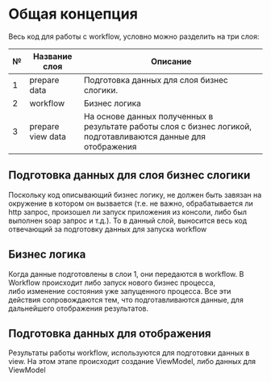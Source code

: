 # Общая концепция

Весь код для работы с workflow, условно можно разделить на три слоя:

 № |Название слоя      |Описание           
---|-------------------|-------------------
 1 | prepare data       |Подготовка данных для слоя бизнес слогики. 
 2 | workflow           |Бизнес логика
 3 | prepare view data  |На основе данных полученных в результате работы слоя с бизнес логикой, подготавливаются данные для отображения
 
## Подготовка данных для слоя бизнес слогики

Поскольку код описывающий бизнес логику, не должен быть завязан на окружение в котором он вызвается (т.е. не важно,
обрабатывается ли http запрос, произошел ли запуск приложения из консоли, либо был выполнен soap запрос и т.д.).
То в данный слой, выносится весь код отвечающий за подготовку данных для запуска workflow


##  Бизнес логика

Когда данные подготовлены в слои 1, они передаются в workflow. В Workflow происходит либо запуск нового бизнес процесса,  
либо изменение состояния уже запущенного процесса. Все эти действия сопровождаются тем, что подготавливаются данные,
для дальнейшего отображения результатов.

## Подготовка данных для отображения

Результаты работы workflow, используются для подготовки данных в view. На этом этапе происходит создание ViewModel, либо
данных для ViewModel
